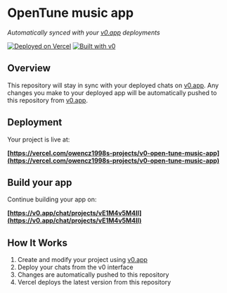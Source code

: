 # OpenTune music app

*Automatically synced with your [v0.app](https://v0.app) deployments*

[![Deployed on Vercel](https://img.shields.io/badge/Deployed%20on-Vercel-black?style=for-the-badge&logo=vercel)](https://vercel.com/owencz1998s-projects/v0-open-tune-music-app)
[![Built with v0](https://img.shields.io/badge/Built%20with-v0.app-black?style=for-the-badge)](https://v0.app/chat/projects/vE1M4v5M4Il)

## Overview

This repository will stay in sync with your deployed chats on [v0.app](https://v0.app).
Any changes you make to your deployed app will be automatically pushed to this repository from [v0.app](https://v0.app).

## Deployment

Your project is live at:

**[https://vercel.com/owencz1998s-projects/v0-open-tune-music-app](https://vercel.com/owencz1998s-projects/v0-open-tune-music-app)**

## Build your app

Continue building your app on:

**[https://v0.app/chat/projects/vE1M4v5M4Il](https://v0.app/chat/projects/vE1M4v5M4Il)**

## How It Works

1. Create and modify your project using [v0.app](https://v0.app)
2. Deploy your chats from the v0 interface
3. Changes are automatically pushed to this repository
4. Vercel deploys the latest version from this repository
